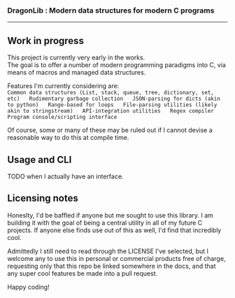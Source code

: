 ### DragonLib : Modern data structures for modern C programs
---

## Work in progress
This project is currently very early in the works.  
The goal is to offer a number of modern programming paradigms into C, via means
of macros and managed data structures.  

Features I'm currently considering are:  
`Common data structures (List, stack, queue, tree, dictionary, set, etc)  
Rudimentary garbage collection  
JSON-parsing for dicts (akin to python)  
Range-based for loops  
File-parsing utilities (likely akin to stringstream)  
API-integration utilities  
Regex compiler  
Program console/scripting interface  `

Of course, some or many of these may be ruled out if I cannot devise a reasonable
way to do this at compile time.  


## Usage and CLI
TODO when I actually have an interface.  


## Licensing notes
Honeslty, I'd be baffled if anyone but me sought to use this library. I am building
it with the goal of being a central utility in all of my future C projects. If
anyone else finds use out of this as well, I'd find that incredibly cool.  

Admittedly I still need to read through the LICENSE I've selected, but I welcome
any to use this in personal or commercial products free of charge, requesting only
that this repo be linked somewhere in the docs, and that any super cool features
be made into a pull request.  

Happy coding!
